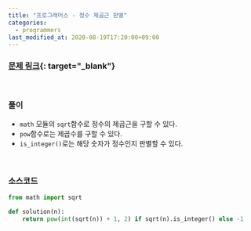 ```yaml
---
title: "프로그래머스 - 정수 제곱근 판별"
categories: 
  - programmers
last_modified_at: 2020-08-19T17:20:00+09:00
---
```


### [<u>문제 링크</u>](https://programmers.co.kr/learn/courses/30/lessons/12934){: target="_blank"}
<br/>

### 풀이
- `math` 모듈의 `sqrt`함수로 정수의 제곱근을 구할 수 있다.
- `pow`함수로는 제곱수를 구할 수 있다.
- `is_integer()`로는 해당 숫자가 정수인지 판별할 수 있다.


<br/>

### 소스코드
```python
from math import sqrt

def solution(n):
    return pow(int(sqrt(n)) + 1, 2) if sqrt(n).is_integer() else -1
```

